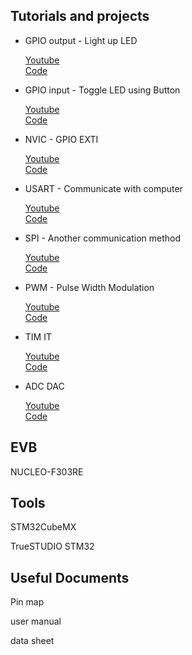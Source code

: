 
## Tutorials and projects

* GPIO output - Light up LED

  [Youtube](https://www.youtube.com/watch?v=NC-FxCnxLOs&list=PLW3_1YS4he7W4P_cRSNnJFSC1DgqUJsCB&index=1)   
  [Code](https://github.com/cilegann/2018SPRING_Opto-mechatronics-Labs/tree/master/projects/1_GPIO-LED_Blink_CUBE)   
  
* GPIO input - Toggle LED using Button

  [Youtube](https://www.youtube.com/watch?v=NC-FxCnxLOs&list=PLW3_1YS4he7W4P_cRSNnJFSC1DgqUJsCB&index=1)   
  [Code](https://github.com/cilegann/2018SPRING_Opto-mechatronics-Labs/tree/master/projects/1_GPIO-LED_Blink_CUBE)   
  
* NVIC - GPIO EXTI

  [Youtube](https://www.youtube.com/watch?v=NC-FxCnxLOs&list=PLW3_1YS4he7W4P_cRSNnJFSC1DgqUJsCB&index=1)   
  [Code](https://github.com/cilegann/2018SPRING_Opto-mechatronics-Labs/tree/master/projects/1_GPIO-LED_Blink_CUBE)   
  
* USART - Communicate with computer

  [Youtube](https://www.youtube.com/watch?v=NC-FxCnxLOs&list=PLW3_1YS4he7W4P_cRSNnJFSC1DgqUJsCB&index=1)   
  [Code](https://github.com/cilegann/2018SPRING_Opto-mechatronics-Labs/tree/master/projects/1_GPIO-LED_Blink_CUBE)   
  
* SPI - Another communication method

  [Youtube](https://www.youtube.com/watch?v=NC-FxCnxLOs&list=PLW3_1YS4he7W4P_cRSNnJFSC1DgqUJsCB&index=1)   
  [Code](https://github.com/cilegann/2018SPRING_Opto-mechatronics-Labs/tree/master/projects/1_GPIO-LED_Blink_CUBE)   
  
* PWM - Pulse Width Modulation

  [Youtube](https://www.youtube.com/watch?v=NC-FxCnxLOs&list=PLW3_1YS4he7W4P_cRSNnJFSC1DgqUJsCB&index=1)   
  [Code](https://github.com/cilegann/2018SPRING_Opto-mechatronics-Labs/tree/master/projects/1_GPIO-LED_Blink_CUBE)   
  
* TIM IT

  [Youtube](https://www.youtube.com/watch?v=NC-FxCnxLOs&list=PLW3_1YS4he7W4P_cRSNnJFSC1DgqUJsCB&index=1)   
  [Code](https://github.com/cilegann/2018SPRING_Opto-mechatronics-Labs/tree/master/projects/1_GPIO-LED_Blink_CUBE)   
  
* ADC DAC

  [Youtube](https://www.youtube.com/watch?v=NC-FxCnxLOs&list=PLW3_1YS4he7W4P_cRSNnJFSC1DgqUJsCB&index=1)   
  [Code](https://github.com/cilegann/2018SPRING_Opto-mechatronics-Labs/tree/master/projects/1_GPIO-LED_Blink_CUBE)   
  
## EVB

NUCLEO-F303RE

## Tools

STM32CubeMX

TrueSTUDIO STM32

## Useful Documents

Pin map

user manual

data sheet

  

